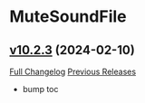 # MuteSoundFile

## [v10.2.3](https://github.com/funkydude/MuteSoundFile/tree/v10.2.3) (2024-02-10)
[Full Changelog](https://github.com/funkydude/MuteSoundFile/compare/v10.2.2...v10.2.3) [Previous Releases](https://github.com/funkydude/MuteSoundFile/releases)

- bump toc  
